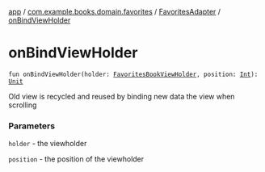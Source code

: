 [app](../../index.md) / [com.example.books.domain.favorites](../index.md) / [FavoritesAdapter](index.md) / [onBindViewHolder](./on-bind-view-holder.md)

# onBindViewHolder

`fun onBindViewHolder(holder: `[`FavoritesBookViewHolder`](-favorites-book-view-holder/index.md)`, position: `[`Int`](https://kotlinlang.org/api/latest/jvm/stdlib/kotlin/-int/index.html)`): `[`Unit`](https://kotlinlang.org/api/latest/jvm/stdlib/kotlin/-unit/index.html)

Old view is recycled and reused by binding new data the view when scrolling

### Parameters

`holder` - the viewholder

`position` - the position of the viewholder